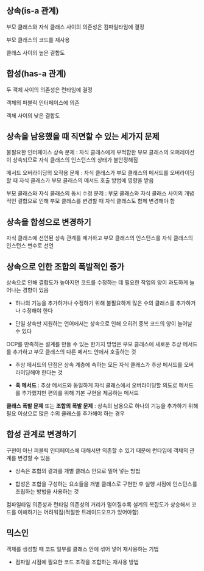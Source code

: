 ## **상속(is-a 관계)**

부모 클래스와 자식 클래스 사이의 의존성은 컴파일타임에 결정

부모 클래스의 코드를 재사용

클래스 사이의 높은 결합도



## **합성(has-a 관계)**

두 객체 사이의 의존성은 런타임에 결정

객체의 퍼블릭 인터페이스에 의존

객체 사이의 낮은 결합도



## **상속을 남용했을 때 직면할 수 있는 세가지 문제**

불필요한 인터페이스 상속 문제 : 자식 클래스에게 부적합한 부모 클래스의 오퍼레이션이 상속되므로 자식 클래스의 인스턴스의 상태가 불안정해짐

메서드 오버라이딩의 오작용 문제 : 자식 클래스가 부모 클래스의 메서드를 오버라이딩할 때 자식 클래스가 부모 클래스의 메서드 호출 방법에 영향을 받음

부모 클래스와 자식 클래스의 동시 수정 문제 : 부모 클래스와 자식 클래스 사이의 개념적인 결합으로 인해 부모 클래스를 변경할 때 자식 클래스도 함께 변경해야 함



## **상속을 합성으로 변경하기**

자식 클래스에 선언된 상속 관계를 제거하고 부모 클래스의 인스턴스를 자식 클래스의 인스턴스 변수로 선언



## **상속으로 인한 조합의 폭발적인 증가**

상속으로 인해 결합도가 높아지면 코드를 수정하는 데 필요한 작업의 양이 과도하게 늘어나는 경향이 있음

 - 하나의 기능을 추가하거나 수정하기 위해 불필요하게 많은 수의 클래스를 추가하거나 수정해야 한다

 - 단일 상속만 지원하는 언어에서는 상속으로 인해 오히려 중복 코드의 양이 늘어날 수 있다

OCP를 만족하는 설계를 만들 수 있는 한가지 방법은 부모 클래스에 새로운 추상 메서드를 추가하고 부모 클래스의 다른 메서드 안에서 호출하는 것

 - 추상 메서드의 단점은 상속 계층에 속하는 모든 자식 클래스가 추상 메서드를 오버라이딩해야 한다는 것

 - **훅 메서드** : 추상 메서드와 동일하게 자식 클래스에서 오버라이딩할 의도로 메서드를 추가했지만 편의를 위해 기본 구현을 제공하는 메서드

**클래스 폭발 문제** 또는 **조합의 폭발 문제** : 상속의 남용으로 하나의 기능을 추가하기 위해 필요 이상으로 많은 수의 클래스를 추가해야 하는 경우



## **합성 관계로 변경하기**

구현이 아닌 퍼블릭 인터페이스에 대해서만 의존할 수 있기 때문에 런타임에 객체의 관계를 변경할 수 있음

 - 상속은 조합의 결과를 개별 클래스 안으로 밀어 넣는 방법

 - 합성은 조합을 구성하는 요소들을 개별 클래스로 구현한 후 실행 시점에 인스턴스를 조립하는 방법을 사용하는 것

컴파일타임 의존성과 런타임 의존성의 거리가 멀어질수록 설계의 복잡도가 상승해서 코드를 이해하기는 어려워짐(적절한 트레이드오프가 있어야함)



## **믹스인**

객체를 생성할 때 코드 일부를 클래스 안에 섞어 넣어 재사용하는 기법

 - 컴파일 시점에 필요한 코드 조각을 조합하는 재사용 방법
